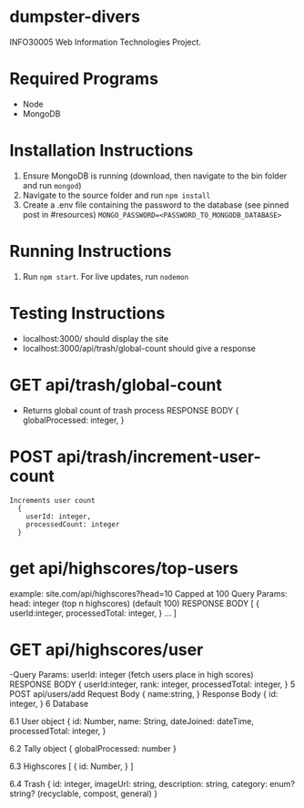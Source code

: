 # dumpster-divers

INFO30005 Web Information Technologies Project.

# Required Programs
- Node
- MongoDB

# Installation Instructions
1. Ensure MongoDB is running (download, then navigate to the bin folder and run `mongod`)
2. Navigate to the source folder and run `npm install`
3. Create a .env file containing the password to the database (see pinned post in #resources)
`MONGO_PASSWORD=<PASSWORD_TO_MONGODB_DATABASE>`

# Running Instructions
1. Run `npm start`. For live updates, run `nodemon`


# Testing Instructions
- localhost:3000/ should display the site
- localhost:3000/api/trash/global-count should give a response


# GET api/trash/global-count
- Returns global count of trash process RESPONSE BODY
    {
      globalProcessed: integer,
    }

# POST api/trash/increment-user-count
    Increments user count
      {   
        userId: integer,
        processedCount: integer
      }

# get api/highscores/top-users
  example: site.com/api/highscores?head=10 Capped at 100
  Query Params:
  head: integer (top n highscores) (default 100)
  RESPONSE BODY
    [
      {
        userId:integer,
        processedTotal: integer,
      }
    ...
    ]


# GET api/highscores/user
-Query Params:
  userId: integer (fetch users place in high scores)
  RESPONSE BODY
{
    userId:integer,
    rank: integer,
    processedTotal: integer,
}
5 POST api/users/add
Request Body 
{
    name:string,
}
Response Body
{
    id: integer,
}
6 Database

6.1 User object
{
    id: Number,
    name: String,
    dateJoined: dateTime,
    processedTotal: integer,
}

6.2 Tally object
{
    globalProcessed: number
}

6.3 Highscores
[
    {
        id: Number,
    }
]

6.4 Trash
{
    id: integer,
    imageUrl: string,
    description: string,
    category: enum? string? (recyclable, compost, general)
}

